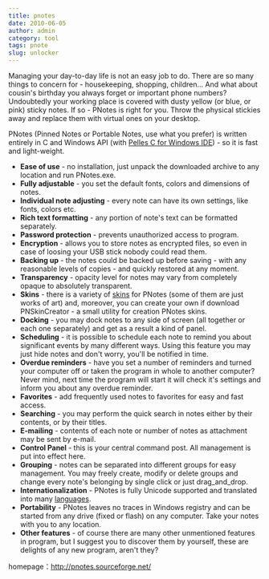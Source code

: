```yaml
---
title: pnotes
date: 2010-06-05
author: admin
category: tool
tags: pnote
slug: unlocker
---
```


Managing your day-to-day life is not an easy job to do. There are so
many things to concern for - housekeeping, shopping, children... And
what about cousin's birthday you always forget or important phone
numbers? Undoubtedly your working place is covered with dusty yellow (or
blue, or pink) sticky notes. If so - PNotes is right for you. Throw the
physical stickies away and replace them with virtual ones on your
desktop.

PNotes (Pinned Notes or Portable Notes, use what you prefer) is written
entirely in C and Windows API (with [Pelles C for Windows
IDE](http://www.christian-heffner.de/)) - so it is fast and
light-weight.

-   **Ease of use** - no installation, just unpack the downloaded
    archive to any location and run PNotes.exe.
-   **Fully adjustable** - you set the default fonts, colors and
    dimensions of notes.
-   **Individual note adjusting** - every note can have its own
    settings, like fonts, colors etc.
-   **Rich text formatting** - any portion of note's text can be
    formatted separately.
-   **Password protection** - prevents unauthorized access to program.
-   **Encryption** - allows you to store notes as encrypted files, so
    even in case of loosing your USB stick nobody could read them.
-   **Backing up** - the notes could be backed up before saving - with
    any reasonable levels of copies - and quickly restored at any
    moment.
-   **Transparency** - opacity level for notes may vary from completely
    opaque to absolutely transparent.
-   **Skins** - there is a variety
    of [skins](http://pnotes.sourceforge.net/index.php?page=2) for
    PNotes (some of them are just works of art) and, moreover, you can
    create your own if download PNSkinCreator - a small utility for
    creation PNotes skins.
-   **Docking** - you may dock notes to any side of screen (all together
    or each one separately) and get as a result a kind of panel.
-   **Scheduling** - it is possible to schedule each note to remind you
    about significant events by many different ways. Using this feature
    you may just hide notes and don't worry, you'll be notified in time.
-   **Overdue reminders** - have you set a number of reminders and
    turned your computer off or taken the program in whole to another
    computer? Never mind, next time the program will start it will check
    it's settings and inform you about any overdue reminder.
-   **Favorites** - add frequently used notes to favorites for easy and
    fast access.
-   **Searching** - you may perform the quick search in notes either by
    their contents, or by their titles.
-   **E-mailing** - contents of each note or number of notes as
    attachment may be sent by e-mail.
-   **Control Panel** - this is your central command post. All
    management is put into effect here.
-   **Grouping** - notes can be separated into different groups for easy
    management. You may freely create, modify or delete groups and
    change every note's belonging by single click or just
    drag\_and\_drop.
-   **Internationalization** - PNotes is fully Unicode supported and
    translated into
    many [languages](http://pnotes.sourceforge.net/index.php?page=3).
-   **Portability** - PNotes leaves no traces in Windows registry and
    can be started from any drive (fixed or flash) on any computer. Take
    your notes with you to any location.
-   **Other features** - of course there are many other unmentioned
    features in program, but I suggest you to discover them by yourself,
    these are delights of any new program, aren't they?

homepage：<http://pnotes.sourceforge.net/>
